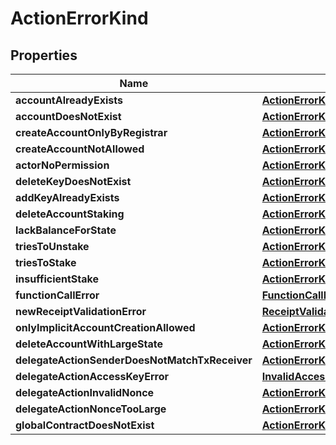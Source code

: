 
# ActionErrorKind

## Properties
| Name | Type | Description | Notes |
| ------------ | ------------- | ------------- | ------------- |
| **accountAlreadyExists** | [**ActionErrorKindOneOfAccountAlreadyExists**](ActionErrorKindOneOfAccountAlreadyExists.md) |  |  |
| **accountDoesNotExist** | [**ActionErrorKindOneOfAccountAlreadyExists**](ActionErrorKindOneOfAccountAlreadyExists.md) |  |  |
| **createAccountOnlyByRegistrar** | [**ActionErrorKindOneOf2CreateAccountOnlyByRegistrar**](ActionErrorKindOneOf2CreateAccountOnlyByRegistrar.md) |  |  |
| **createAccountNotAllowed** | [**ActionErrorKindOneOf3CreateAccountNotAllowed**](ActionErrorKindOneOf3CreateAccountNotAllowed.md) |  |  |
| **actorNoPermission** | [**ActionErrorKindOneOf4ActorNoPermission**](ActionErrorKindOneOf4ActorNoPermission.md) |  |  |
| **deleteKeyDoesNotExist** | [**ActionErrorKindOneOf5DeleteKeyDoesNotExist**](ActionErrorKindOneOf5DeleteKeyDoesNotExist.md) |  |  |
| **addKeyAlreadyExists** | [**ActionErrorKindOneOf5DeleteKeyDoesNotExist**](ActionErrorKindOneOf5DeleteKeyDoesNotExist.md) |  |  |
| **deleteAccountStaking** | [**ActionErrorKindOneOfAccountAlreadyExists**](ActionErrorKindOneOfAccountAlreadyExists.md) |  |  |
| **lackBalanceForState** | [**ActionErrorKindOneOf8LackBalanceForState**](ActionErrorKindOneOf8LackBalanceForState.md) |  |  |
| **triesToUnstake** | [**ActionErrorKindOneOfAccountAlreadyExists**](ActionErrorKindOneOfAccountAlreadyExists.md) |  |  |
| **triesToStake** | [**ActionErrorKindOneOf10TriesToStake**](ActionErrorKindOneOf10TriesToStake.md) |  |  |
| **insufficientStake** | [**ActionErrorKindOneOf11InsufficientStake**](ActionErrorKindOneOf11InsufficientStake.md) |  |  |
| **functionCallError** | [**FunctionCallError**](FunctionCallError.md) |  |  |
| **newReceiptValidationError** | [**ReceiptValidationError**](ReceiptValidationError.md) |  |  |
| **onlyImplicitAccountCreationAllowed** | [**ActionErrorKindOneOfAccountAlreadyExists**](ActionErrorKindOneOfAccountAlreadyExists.md) |  |  |
| **deleteAccountWithLargeState** | [**ActionErrorKindOneOfAccountAlreadyExists**](ActionErrorKindOneOfAccountAlreadyExists.md) |  |  |
| **delegateActionSenderDoesNotMatchTxReceiver** | [**ActionErrorKindOneOf16DelegateActionSenderDoesNotMatchTxReceiver**](ActionErrorKindOneOf16DelegateActionSenderDoesNotMatchTxReceiver.md) |  |  |
| **delegateActionAccessKeyError** | [**InvalidAccessKeyError**](InvalidAccessKeyError.md) |  |  |
| **delegateActionInvalidNonce** | [**ActionErrorKindOneOf18DelegateActionInvalidNonce**](ActionErrorKindOneOf18DelegateActionInvalidNonce.md) |  |  |
| **delegateActionNonceTooLarge** | [**ActionErrorKindOneOf19DelegateActionNonceTooLarge**](ActionErrorKindOneOf19DelegateActionNonceTooLarge.md) |  |  |
| **globalContractDoesNotExist** | [**ActionErrorKindOneOf20GlobalContractDoesNotExist**](ActionErrorKindOneOf20GlobalContractDoesNotExist.md) |  |  |



